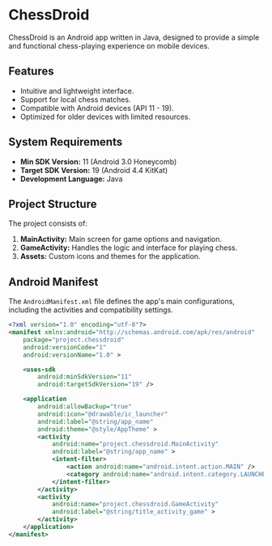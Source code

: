 # ChessDroid

ChessDroid is an Android app written in Java, designed to provide a simple and functional chess-playing experience on mobile devices.

## Features

- Intuitive and lightweight interface.
- Support for local chess matches.
- Compatible with Android devices (API 11 - 19).
- Optimized for older devices with limited resources.

## System Requirements

- **Min SDK Version:** 11 (Android 3.0 Honeycomb)
- **Target SDK Version:** 19 (Android 4.4 KitKat)
- **Development Language:** Java

## Project Structure

The project consists of:

1. **MainActivity:** Main screen for game options and navigation.
2. **GameActivity:** Handles the logic and interface for playing chess.
3. **Assets:** Custom icons and themes for the application.

## Android Manifest

The `AndroidManifest.xml` file defines the app's main configurations, including the activities and compatibility settings.

```xml
<?xml version="1.0" encoding="utf-8"?>
<manifest xmlns:android="http://schemas.android.com/apk/res/android"
    package="project.chessdroid"
    android:versionCode="1"
    android:versionName="1.0" >

    <uses-sdk
        android:minSdkVersion="11"
        android:targetSdkVersion="19" />

    <application
        android:allowBackup="true"
        android:icon="@drawable/ic_launcher"
        android:label="@string/app_name"
        android:theme="@style/AppTheme" >
        <activity
            android:name="project.chessdroid.MainActivity"
            android:label="@string/app_name" >
            <intent-filter>
                <action android:name="android.intent.action.MAIN" />
                <category android:name="android.intent.category.LAUNCHER" />
            </intent-filter>
        </activity>
        <activity
            android:name="project.chessdroid.GameActivity"
            android:label="@string/title_activity_game" >
        </activity>
    </application>
</manifest>